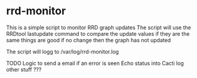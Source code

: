 # rrd-monitor

This is a simple script to monitor RRD graph updates
The script will use the RRDtool lastupdate command to compare 
the update values if they are the same things are good
if no change then the graph has not updated

The script will logg to /var/log/rrd-monitor.log 


TODO 
Logic to send a email if an error is seen
Echo status into Cacti log
other stuff ???


